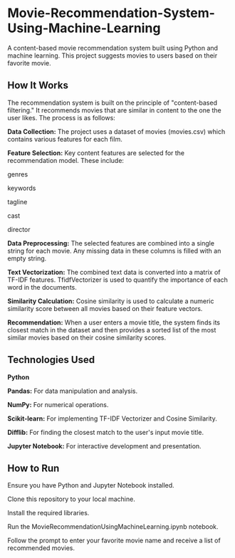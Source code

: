 # Movie-Recommendation-System-Using-Machine-Learning

A content-based movie recommendation system built using Python and machine learning. This project suggests movies to users based on their favorite movie.

## How It Works
The recommendation system is built on the principle of "content-based filtering." It recommends movies that are similar in content to the one the user likes. The process is as follows:

**Data Collection:** The project uses a dataset of movies (movies.csv) which contains various features for each film.

**Feature Selection:** Key content features are selected for the recommendation model. These include:

genres

keywords

tagline

cast

director

**Data Preprocessing:** The selected features are combined into a single string for each movie. Any missing data in these columns is filled with an empty string.

**Text Vectorization:** The combined text data is converted into a matrix of TF-IDF features. TfidfVectorizer is used to quantify the importance of each word in the documents.

**Similarity Calculation:** Cosine similarity is used to calculate a numeric similarity score between all movies based on their feature vectors.

**Recommendation:** When a user enters a movie title, the system finds its closest match in the dataset and then provides a sorted list of the most similar movies based on their cosine similarity scores.

## Technologies Used
**Python**

**Pandas:** For data manipulation and analysis.

**NumPy:** For numerical operations.

**Scikit-learn:** For implementing TF-IDF Vectorizer and Cosine Similarity.

**Difflib:** For finding the closest match to the user's input movie title.

**Jupyter Notebook:** For interactive development and presentation.

## How to Run
Ensure you have Python and Jupyter Notebook installed.

Clone this repository to your local machine.

Install the required libraries.

Run the MovieRecommendationUsingMachineLearning.ipynb notebook.

Follow the prompt to enter your favorite movie name and receive a list of recommended movies.
